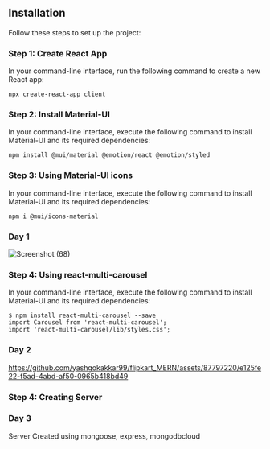 ## Installation

Follow these steps to set up the project:

### Step 1: Create React App

In your command-line interface, run the following command to create a new React app:
```
npx create-react-app client
```

### Step 2: Install Material-UI
In your command-line interface, execute the following command to install Material-UI and its required dependencies:
```
npm install @mui/material @emotion/react @emotion/styled
```

### Step 3: Using Material-UI icons
In your command-line interface, execute the following command to install Material-UI and its required dependencies:
```
npm i @mui/icons-material
```
### Day 1
![Screenshot (68)](https://github.com/yashgokakkar99/flipkart_MERN/assets/87797220/ac17e671-50ce-481b-9c81-bbd1f9773211)

### Step 4: Using react-multi-carousel
In your command-line interface, execute the following command to install Material-UI and its required dependencies:
```
$ npm install react-multi-carousel --save
import Carousel from 'react-multi-carousel';
import 'react-multi-carousel/lib/styles.css';
```
### Day 2
https://github.com/yashgokakkar99/flipkart_MERN/assets/87797220/e125fe22-f5ad-4abd-af50-0965b418bd49

### Step 4: Creating Server

### Day 3
Server Created using mongoose, express, mongodbcloud


